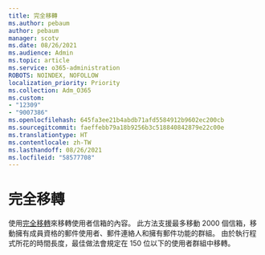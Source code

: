 ```yaml
---
title: 完全移轉
ms.author: pebaum
author: pebaum
manager: scotv
ms.date: 08/26/2021
ms.audience: Admin
ms.topic: article
ms.service: o365-administration
ROBOTS: NOINDEX, NOFOLLOW
localization_priority: Priority
ms.collection: Adm_O365
ms.custom:
- "12309"
- "9007386"
ms.openlocfilehash: 645fa3ee21b4abdb71afd5584912b9602ec200cb
ms.sourcegitcommit: faeffebb79a18b9256b3c518840842879e22c00e
ms.translationtype: HT
ms.contentlocale: zh-TW
ms.lasthandoff: 08/26/2021
ms.locfileid: "58577708"
---
```

# <a name="cutover-migration"></a>完全移轉

使用[完全移轉](https://admin.microsoft.com/adminportal/home#/cutoverwizard)來移轉使用者信箱的內容。 此方法支援最多移動 2000 個信箱，移動擁有成員資格的郵件使用者、郵件連絡人和擁有郵件功能的群組。 由於執行程式所花的時間長度，最佳做法會規定在 150 位以下的使用者群組中移轉。